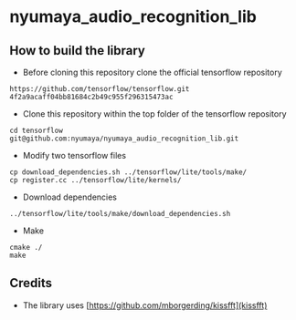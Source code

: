 # nyumaya_audio_recognition_lib



## How to build the library


- Before cloning this repository clone the official tensorflow repository

```
https://github.com/tensorflow/tensorflow.git 4f2a9acaff04bb81684c2b49c955f296315473ac
```

- Clone this repository within the top folder of the tensorflow repository


```
cd tensorflow
git@github.com:nyumaya/nyumaya_audio_recognition_lib.git

```

- Modify two tensorflow files

```
cp download_dependencies.sh ../tensorflow/lite/tools/make/
cp register.cc ../tensorflow/lite/kernels/
```

- Download dependencies

```
../tensorflow/lite/tools/make/download_dependencies.sh 
```

- Make

```
cmake ./
make 
```




## Credits


- The library uses [https://github.com/mborgerding/kissfft](kissfft)
